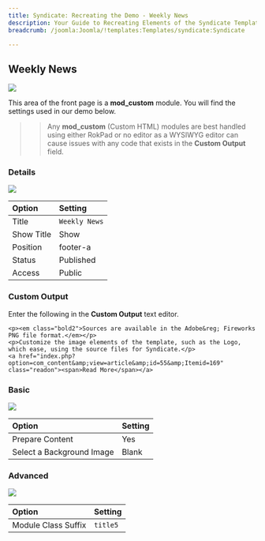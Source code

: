 ```yaml
---
title: Syndicate: Recreating the Demo - Weekly News
description: Your Guide to Recreating Elements of the Syndicate Template for Joomla
breadcrumb: /joomla:Joomla/!templates:Templates/syndicate:Syndicate

---
```


Weekly News
-----

![][demo]

This area of the front page is a **mod_custom** module. You will find the settings used in our demo below.

>> Any **mod_custom** (Custom HTML) modules are best handled using either RokPad or no editor as a WYSIWYG editor can cause issues with any code that exists in the **Custom Output** field.

### Details

![][demo2]

| Option     | Setting       |
| :--------- | :------------ |
| Title      | `Weekly News` |
| Show Title | Show          |
| Position   | footer-a      |
| Status     | Published     |
| Access     | Public        |

### Custom Output

Enter the following in the **Custom Output** text editor.

~~~
<p><em class="bold2">Sources are available in the Adobe&reg; Fireworks PNG file format.</em></p>
<p>Customize the image elements of the template, such as the Logo, which ease, using the source files for Syndicate.</p>
<a href="index.php?option=com_content&amp;view=article&amp;id=55&amp;Itemid=169" class="readon"><span>Read More</span></a>
~~~

### Basic

![][demo3]

| Option                    | Setting |  
| :------------------------ | :------ |  
| Prepare Content           | Yes     |  
| Select a Background Image | Blank   |

### Advanced

![][demo4]

| Option              | Setting    |
| :------------------ | :--------- |
| Module Class Suffix | `title5`   |

[demo]: assets/demo_8.jpeg
[demo2]: assets/demo_8a.jpeg
[demo3]: assets/demo_8b.jpeg
[demo4]: assets/demo_8c.jpeg
